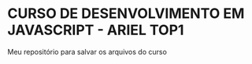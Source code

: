 # CURSO DE DESENVOLVIMENTO EM JAVASCRIPT - ARIEL TOP1
Meu repositório para salvar os arquivos do curso
